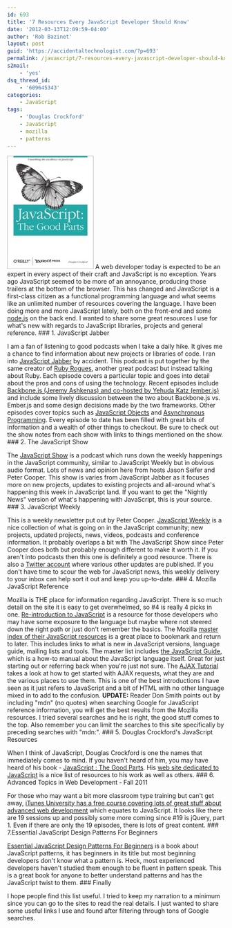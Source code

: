 ```yaml
---
id: 693
title: '7 Resources Every JavaScript Developer Should Know'
date: '2012-03-13T12:09:59-04:00'
author: 'Rob Bazinet'
layout: post
guid: 'https://accidentaltechnologist.com/?p=693'
permalink: /javascript/7-resources-every-javascript-developer-should-know/
s2mail:
    - 'yes'
dsq_thread_id:
    - '609645343'
categories:
    - JavaScript
tags:
    - 'Douglas Crockford'
    - JavaScript
    - mozilla
    - patterns
---
```


![Lrg](/assets/img/2012/02/lrg.jpg "lrg.jpg") A web developer today is expected to be an expert in every aspect of their craft and JavaScript is no exception. Years ago JavaScript seemed to be more of an annoyance, producing those trailers at the bottom of the browser. This has changed and JavaScript is a first-class citizen as a functional programming language and what seems like an unlimited number of resources covering the language. I have been doing more and more JavaScript lately, both on the front-end and some [node.js](http://nodejs.org/) on the back end. I wanted to share some great resources I use for what's new with regards to JavaScript libraries, projects and general reference. ### 1. JavaScript Jabber

 I am a fan of listening to good podcasts when I take a daily hike. It gives me a chance to find information about new projects or libraries of code. I ran into [JavaScript Jabber](http://javascriptjabber.com/) by accident. This podcast is put together by the same creator of [Ruby Rogues](http://rubyrogues.com/), another great podcast but instead talking about Ruby. Each episode covers a particular topic and goes into detail about the pros and cons of using the technology. Recent episodes include[ Backbone.js (Jeremy Ashkenas) and co-hosted by Yehuda Katz (ember.js)](http://javascriptjabber.com/004-jsj-backbone-js-with-jeremy-ashkenas/) and include some lively discussion between the two about Backbone.js vs. Ember.js and some design decisions made by the two frameworks. Other episodes cover topics such as [JavaScript Objects](http://javascriptjabber.com/005-jsj-javascript-objects/) and [Asynchronous Programming](http://javascriptjabber.com/001-jsj-asynchronous-programming/). Every episode to date has been filled with great bits of information and a wealth of other things to checkout. Be sure to check out the show notes from each show with links to things mentioned on the show. ### 2. The JavaScript Show

 The [JavaScript Show](http://javascriptshow.com/) is a podcast which runs down the weekly happenings in the JavaScript community, similar to JavaScript Weekly but in obvious audio format. Lots of news and opinion here from hosts Jason Seifer and Peter Cooper. This show is varies from JavaScript Jabber as it focuses more on new projects, updates to existing projects and all-around what's happening this week in JavaScript land. If you want to get the "Nightly News" version of what's happening with JavaScript, this is your source. ### 3. JavaScript Weekly

 This is a weekly newsletter put out by Peter Cooper. [JavaScript Weekly](http://javascriptweekly.com/) is a nice collection of what is going on in the JavaScript community; new projects, updated projects, news, videos, podcasts and conference information. It probably overlaps a bit with The JavaScript Show since Peter Cooper does both but probably enough different to make it worth it. If you aren't into podcasts then this one is definitely a good resource. There is also a [Twitter account](http://twitter.com/javascriptdaily) where various other updates are published. If you don't have time to scour the web for JavaScript news, this weekly delivery to your inbox can help sort it out and keep you up-to-date. ### 4. Mozilla JavaScript Reference

 Mozilla is THE place for information regarding JavaScript. There is so much detail on the site it is easy to get overwhelmed, so #4 is really 4 picks in one. [Re-introduction to JavaScript](https://developer.mozilla.org/en/A_re-introduction_to_JavaScript) is a resource for those developers who may have some exposure to the language but maybe where not steered down the right path or just don't remember the basics. The Mozilla [master index of their JavaScript resources](https://developer.mozilla.org/en/JavaScript) is a great place to bookmark and return to later. This includes links to what is new in JavaScript versions, language guide, mailing lists and tools. The master list includes [the JavaScript Guide](https://developer.mozilla.org/en/JavaScript/Guide), which is a how-to manual about the JavaScript language itself. Great for just starting out or referring back when you're just not sure. The [AJAX Tutorial](https://developer.mozilla.org/en/AJAX/Getting_Started) takes a look at how to get started with AJAX requests, what they are and the various places to use them. This is one of the best introductions I have seen as it just refers to JavaScript and a bit of HTML with no other language mixed in to add to the confusion. **UPDATE:** Reader Don Smith points out by including "mdn" (no quotes) when searching Google for JavaScript reference information, you will get the best results from the Mozilla resources. I tried several searches and he is right, the good stuff comes to the top. Also remember you can limit the searches to this site specifically by preceding searches with "mdn:". ### 5. Douglas Crockford's JavaScript Resources

 When I think of JavaScript, Douglas Crockford is one the names that immediately comes to mind. If you haven't heard of him, you may have heard of his book - [JavaScript : The Good Parts](http://www.amazon.com/JavaScript-Good-Parts-Douglas-Crockford/dp/0596517742/ref=sr_1_2?ie=UTF8&qid=1329232043&sr=8-2). His [web site dedicated to JavaScript](http://javascript.crockford.com) is a nice list of resources to his work as well as others. ### 6. Advanced Topics in Web Development - Fall 2011

 For those who may want a bit more classroom type training but can't get away, [iTunes University has a free course covering lots of great stuff about advanced web development](http://itunes.apple.com/us/itunes-u/advanced-topics-in-web-development/id454017618?ls=1) which equates to JavaScript. It looks like there are 19 sessions up and possibly some more coming since #19 is jQuery, part 1. Even if there are only the 19 episodes, there is lots of great content. ### 7.Essential JavaScript Design Patterns For Beginners

 [Essential JavaScript Design Patterns For Beginners](http://addyosmani.com/resources/essentialjsdesignpatterns/book/) is a book about JavaScript patterns, it has beginners in its title but most beginning developers don't know what a pattern is. Heck, most experienced developers haven't studied them enough to be fluent in pattern speak. This is a great book for anyone to better understand patterns and has the JavaScript twist to them. ### Finally

 I hope people find this list useful. I tried to keep my narration to a minimum since you can go to the sites to read the real details. I just wanted to share some useful links I use and found after filtering through tons of Google searches.